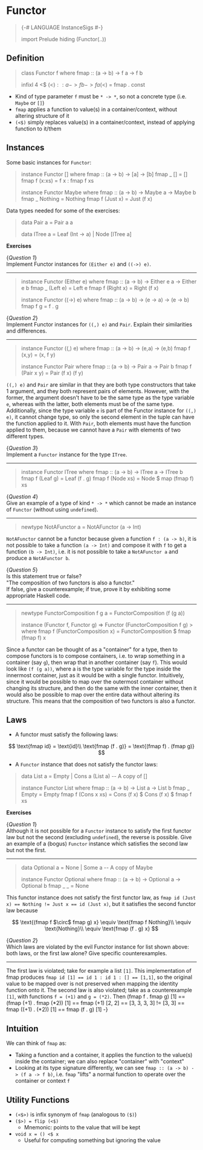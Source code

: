 Functor
=======

> {-# LANGUAGE InstanceSigs #-}
> 
> import Prelude hiding (Functor(..))


Definition
----------

> class Functor f where
>   fmap :: (a -> b) -> f a -> f b
> 
>   infixl 4 <$
>   (<$) :: a -> f b -> f a
>   (<$) = fmap . const

- Kind of type parameter `f` must be `* -> *`, so not a concrete type (i.e. `Maybe` or `[]`)
- `fmap` applies a function to value(s) in a container/context, without altering structure of it
- `(<$)` simply replaces value(s) in a container/context, instead of applying function to it/them


Instances
---------

Some basic instances for `Functor`:

> instance Functor [] where
>   fmap :: (a -> b) -> [a] -> [b]
>   fmap _ [] = []
>   fmap f (x:xs) = f x : fmap f xs
> 
> instance Functor Maybe where
>   fmap :: (a -> b) -> Maybe a -> Maybe b
>   fmap _ Nothing = Nothing
>   fmap f (Just x) = Just (f x)

Data types needed for some of the exercises:

> data Pair a = Pair a a
> 
> data ITree a
>   = Leaf (Int -> a)
>   | Node [ITree a]


**Exercises**

{*Question 1*}  
Implement Functor instances for `(Either e)` and `((->) e)`.

---

> instance Functor (Either e) where
>   fmap :: (a -> b) -> Either e a -> Either e b
>   fmap _ (Left e) = Left e
>   fmap f (Right x) = Right (f x)
> 
> instance Functor ((->) e) where
>   fmap :: (a -> b) -> (e -> a) -> (e -> b)
>   fmap f g = f . g

{*Question 2*}  
Implement Functor instances for `((,) e)` and `Pair`. Explain their similarities and differences.

---

> instance Functor ((,) e) where
>   fmap :: (a -> b) -> (e,a) -> (e,b)
>   fmap f (x,y) = (x, f y)
> 
> instance Functor Pair where
>   fmap :: (a -> b) -> Pair a -> Pair b
>   fmap f (Pair x y) = Pair (f x) (f y)

`((,) e)` and `Pair` are similar in that they are both type constructors that take 1 argument, and
they both represent pairs of elements. However, with the former, the argument doesn't have to be
the same type as the type variable `e`, whereas with the latter, both elements must be of the same
type. Additionally, since the type variable `e` is part of the Functor instance for `((,) e)`, it
cannot change type, so only the second element in the tuple can have the function applied to it.
With `Pair`, both elements must have the function applied to them, because we cannot have a
`Pair` with elements of two different types.

{*Question 3*}  
Implement a `Functor` instance for the type `ITree`.

---

> instance Functor ITree where
>   fmap :: (a -> b) -> ITree a -> ITree b
>   fmap f (Leaf g) = Leaf (f . g)
>   fmap f (Node xs) = Node $ map (fmap f) xs

{*Question 4*}  
Give an example of a type of kind `* -> *` which cannot be made an instance of `Functor` (without using `undefined`).

---

> newtype NotAFunctor a = NotAFunctor (a -> Int)

`NotAFunctor` cannot be a functor because given a function `f : (a -> b)`, it is not possible to take
a function `(a -> Int)` and compose it with `f` to get a function `(b -> Int)`, i.e. it is not possible to take a `NotAFunctor a` and produce a `NotAFunctor b`.

{*Question 5*}  
Is this statement true or false?  
"The composition of two functors is also a functor."  
If false, give a counterexample; if true, prove it by exhibiting some appropriate Haskell code.

---

> newtype FunctorComposition f g a = FunctorComposition (f (g a))
> 
> instance (Functor f, Functor g) => Functor (FunctorComposition f g) > where
>   fmap f (FunctorComposition x) = FunctorComposition $ fmap (fmap f) x

Since a functor can be thought of as a "container" for a type, then to
compose functors is to compose containers, i.e. to wrap something in a
container (say `g`), then wrap that in another container (say `f`). This would
look like `(f (g a))`, where a is the type variable for the type inside the
innermost container, just as it would be with a single functor. Intuitively, since it
would be possible to map over the outermost container without changing its
structure, and then do the same with the inner container, then it would also
be possible to map over the entire data without altering its structure. This
means that the composition of two functors is also a functor.


Laws
----

- A functor must satisfy the following laws:

$$
\text{fmap id} = \text{id}\\
\text{fmap (f . g)} = \text{(fmap f) . (fmap g)}
$$

- A `Functor` instance that does not satisfy the functor laws:

> data List a = Empty | Cons a (List a)  -- A copy of []
> 
> instance Functor List where
>   fmap :: (a -> b) -> List a -> List b
>   fmap _ Empty = Empty
>   fmap f (Cons x xs) = Cons (f x) $ Cons (f x) $ fmap f xs


**Exercises**

{*Question 1*}  
Although it is not possible for a `Functor` instance to satisfy the first functor law but not the second (excluding `undefined`), the reverse is possible.
Give an example of a (bogus) `Functor` instance which satisfies the second law but not the first.

---

> data Optional a = None | Some a  -- A copy of Maybe
> 
> instance Functor Optional where
>   fmap :: (a -> b) -> Optional a -> Optional b
>   fmap _ _ = None

This functor instance does not satisfy the first functor law, as `fmap id (Just x) == Nothing != Just x == id (Just x)`, but it satisfies the second functor law because

$$
\text{(fmap f $\circ$ fmap g) x}
\equiv \text{fmap f Nothing}\\
\equiv \text{Nothing}\\
\equiv \text{fmap (f . g) x}
$$

{*Question 2*}  
Which laws are violated by the evil Functor instance for list shown above: both laws, or the first law alone?
Give specific counterexamples.

---

The first law is violated; take for example a list `[1]`. This implementation of fmap produces `fmap id [1] == id 1 : id 1 : [] == [1,1]`, so the original value to be mapped over is not preserved when mapping the identity function onto it. The second law is also violated; take as a counterexample `[1]`, with functions `f = (+1)` and `g = (*2)`. Then
      (fmap f . fmap g) [1]
   == (fmap (+1) . fmap (*2)) [1]
   == fmap (+1) [2, 2]
   == [3, 3, 3, 3]
   != [3, 3]
   == fmap ((+1) . (*2)) [1]
   == fmap (f . g) [1]
-}


Intuition
---------

We can think of `fmap` as:
- Taking a function and a container, it applies the function to the value(s) inside the container; we can also replace "container" with "context"
- Looking at its type signature differently, we can see `fmap :: (a -> b) -> (f a -> f b)`, i.e. `fmap` "lifts" a normal function to operate over the container or context `f`


Utility Functions
-----------------

- `(<$>)` is infix synonym of `fmap` (analogous to `($)`)
- `($>) = flip (<$)`
  - Mnemonic: points to the value that will be kept
- `void x = () <$ x`
  - Useful for computing something but ignoring the value
